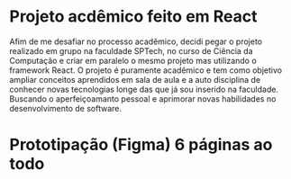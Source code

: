  # Projeto acdêmico feito em React
 
 Afim de me desafiar no processo acadêmico, decidi pegar o projeto realizado em grupo na faculdade SPTech, no curso de Ciência da Computação e criar em paralelo o mesmo projeto mas utilizando o framework React. 
 O projeto é puramente acadêmico e tem como objetivo ampliar conceitos aprendidos em sala de aula e a auto disciplina de conhecer novas tecnologias longe das que já sou inserido na faculdade.
 Buscando o aperfeiçoamanto pessoal e aprimorar novas habilidades no desenvolvimento de software. 

# Prototipação (Figma) 6 páginas ao todo
